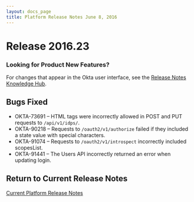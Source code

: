 ```yaml
---
layout: docs_page
title: Platform Release Notes June 8, 2016
---
```


# Release 2016.23

### Looking for Product New Features?

For changes that appear in the Okta user interface, see the [Release Notes Knowledge Hub](https://support.okta.com/help/articles/Knowledge_Article/Release-Notes-Knowledge-Hub).

## Bugs Fixed

* OKTA-73691 – HTML tags were incorrectly allowed in POST and PUT requests to `/api/v1/idps/`.
* OKTA-90218 – Requests to `/oauth2/v1/authorize` failed if they included a state value with special characters.
* OKTA-91074 – Requests to `/oauth2/v1/introspect` incorrectly included scopesList.
* OKTA-91441 – The Users API incorrectly returned an error when updating login. 

## Return to Current Release Notes

[Current Platform Release Notes](platform-release-notes.html)

